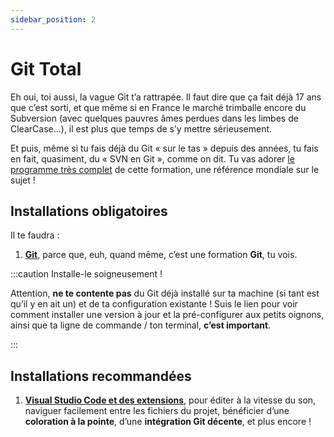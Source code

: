 ```yaml
---
sidebar_position: 2
---
```


# Git Total

Eh oui, toi aussi, la vague Git t’a rattrapée. Il faut dire que ça fait déjà 17 ans que c’est sorti, et que même si en France le marché trimballe encore du Subversion (avec quelques pauvres âmes perdues dans les limbes de ClearCase…), il est plus que temps de s’y mettre sérieusement.

Et puis, même si tu fais déjà du Git « sur le tas » depuis des années, tu fais en fait, quasiment, du « SVN en Git », comme on dit. Tu vas adorer [le programme très complet](https://delicious-insights.com/fr/formations/git-total/#program) de cette formation, une référence mondiale sur le sujet !

## Installations obligatoires

Il te faudra :

1. **[Git](/docs/software/git)**, parce que, euh, quand même, c’est une formation **Git**, tu vois.

:::caution Installe-le soigneusement !

Attention, **ne te contente pas** du Git déjà installé sur ta machine (si tant est qu’il y en ait un) et de ta configuration existante ! Suis le lien pour voir comment installer une version à jour et la pré-configurer aux petits oignons, ainsi que ta ligne de commande / ton terminal, **c’est important**.

:::

## Installations recommandées

1. **[Visual Studio Code et des extensions](/docs/software/vscode)**, pour éditer à la vitesse du son, naviguer facilement entre les fichiers du projet, bénéficier d’une **coloration à la pointe**, d’une **intégration Git décente**, et plus encore !
